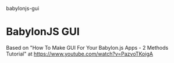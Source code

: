 babylonjs-gui
# BabylonJS GUI

Based on "How To Make GUI For Your Babylon.js Apps - 2 Methods Tutorial" at https://www.youtube.com/watch?v=PazvoTKoigA
